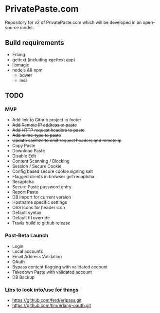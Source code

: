 PrivatePaste.com
================
Repository for v2 of PrivatePaste.com which will be developed in an open-source
model.

Build requirements
------------------
- Erlang
- gettext (including xgettext app)
- libmagic
- nodejs && npm
  - bower
  - less

TODO
----

### MVP
- Add link to Github project in footer
- ~~Add Remote IP address to paste~~
- ~~Add HTTP request headers to paste~~
- ~~Add mime-type to paste~~
- ~~Update sanitize to omit request headers and remote ip~~
- Copy Paste
- Download Paste
- Disable Edit
- Content Scanning / Blocking
- Session / Secure Cookie
 - Config based secure cookie signing salt
 - Flagged clients in browser get recaptcha
 - Recaptcha
- Secure Paste password entry
- Report Paste
- DB Import for current version
- Hostname specific settings
 - OSS Icons for header icon
 - Default syntax
 - Default ttl override
- Travis build to github release

### Post-Beta Launch
- Login
 - Local accounts
  - Email Address Validation
 - OAuth
- Bypass content flagging with validated account
- Takedown Paste with validated account
- DB Backup

### Libs to look into/use for things
- https://github.com/ferd/erlpass.git
- https://github.com/tim/erlang-oauth.git

